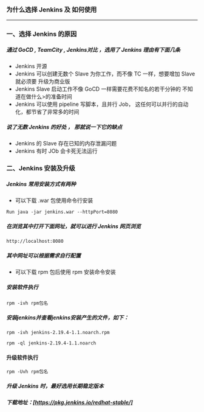 
### 为什么选择 Jenkins 及 如何使用
---
### 一、选择 Jenkins 的原因
##### 通过 GoCD , TeamCity , Jenkins对比 ，选用了 Jenkins 理由有下面几条
* Jenkins 开源
* Jenkins 可以创建无数个 Slave 为你工作，而不像 TC 一样，想要增加 Slave 就必须要
升级为商业版
* Jenkins Slave 启动工作不像 GoCD 一样需要花费不知名的若干分钟的 不知道在做什么>的准备时间
* Jenkins 可以使用 pipeline 写脚本，且并行 Job， 这任何可以并行的自动化，都节省了非常多的时间

##### 说了无数 Jenkins 的好处 ， 那就说一下它的缺点
* Jenkins 的 Slave 存在已知的内存泄漏问题
* Jenkins 有时 JOb 会卡死无法运行

### 二、Jenkins 安装及升级

##### Jenkins 常用安装方式有两种
* 可以下载 .war 包使用命令行安装

`Run java -jar jenkins.war --httpPort=8080`
##### 在浏览其中打开下面网址，就可以进行 Jenkins 网页浏览
`http://localhost:8080`
##### 其中网址可以根据需求自行配置

* 可以下载 rpm 包后使用 rpm 安装命令安装

##### 安装软件执行
`rpm -ivh rpm包名`

##### 安装jenkins并查看jenkins安装产生的文件，如下：
`rpm -ivh jenkins-2.19.4-1.1.noarch.rpm`

`rpm -ql jenkins-2.19.4-1.1.noarch`

#### 升级软件执行
`rpm -Uvh rpm包名`

##### 升级 Jenkins 时，最好选用长期稳定版本
##### 下载地址：[https://pkg.jenkins.io/redhat-stable/]
